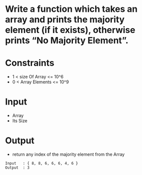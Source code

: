 # Write a function which takes an array and prints the majority element (if it exists), otherwise prints “No Majority Element”.

# Constraints
-  1 < size Of Array <= 10^6
-  0 < Array Elements <= 10^9

# Input
- Array
- Its Size

# Output
- return any index of the majority element from the Array

```
Input   : { 8, 8, 6, 6, 6, 4, 6 }
Output  : 3 

```
